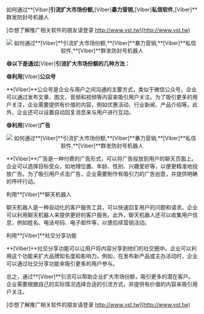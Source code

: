 如何通过**[Viber]**引流扩大市场份额,**[Viber]**暴力营销,**[Viber]**私信软件,**[Viber]**群发防封号机器人

[😍想了解推广相关软件的朋友请登录 http://www.vst.tw](http://www.vst.tw)

 <center><img src="https://vst.tw/MP4/tuiguang/png/7.png" alt="如何通过**[Viber]**引流扩大市场份额,**[Viber]**暴力营销,**[Viber]**私信软件,**[Viber]**群发防封号机器人"></center>

**😄以下是通过**[Viber]**引流扩大市场份额的几种方法：**

**😄利用**[Viber]**公众号**

**[Viber]**公众号是企业与用户之间沟通的主要方式，类似于微信公众号。企业可以通过发布文章、图文、音频和视频等内容来吸引用户关注。为了吸引更多的用户关注，企业需要提供有价值的内容，例如优惠活动、行业新闻、产品介绍等。此外，企业还可以设置自动回复消息来与用户进行互动。

**😄利用**[Viber]**广告**

 <center><img src="https://vst.tw/MP4/tuiguang/png/3.png" alt="如何通过**[Viber]**引流扩大市场份额,**[Viber]**暴力营销,**[Viber]**私信软件,**[Viber]**群发防封号机器人"></center>

**[Viber]**广告是一种付费的广告形式，可以将广告投放到用户的聊天页面上。企业可以选择目标受众，如地理位置、年龄、性别、兴趣爱好等，以便更精准地投放广告。为了吸引用户点击广告，企业需要制作有吸引力的广告创意，并提供明确的呼吁行动。

利用**[Viber]**聊天机器人

聊天机器人是一种自动化的客户服务工具，可以快速回复用户的问题和请求。企业可以利用聊天机器人来提供更好的客户服务。此外，聊天机器人还可以收集用户信息，例如姓名、电话号码、电子邮件等，以便后续营销活动。

利用**[Viber]**社交分享功能

**[Viber]**社交分享功能可以让用户将内容分享到他们的社交圈中。企业可以利用这个功能来扩大品牌知名度和影响力。例如，在发布新产品或主办活动时，企业可以通过社交分享功能来吸引更多的用户参与。

总之，通过**[Viber]**引流可以帮助企业扩大市场份额，吸引更多的潜在客户。企业需要根据自己的实际情况选择合适的引流方式，并提供有价值的内容来吸引用户关注。

[😍想了解推广相关软件的朋友请登录 http://www.vst.tw](http://www.vst.tw)



